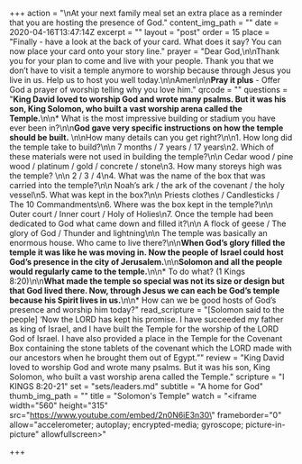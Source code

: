 +++
action = "\nAt your next family meal set an extra place as a reminder that you are hosting the presence of God."
content_img_path = ""
date = 2020-04-16T13:47:14Z
excerpt = ""
layout = "post"
order = 15
place = "Finally - have a look at the back of your card. What does it say? You can now place your card onto your story line."
prayer = "Dear God,\n\nThank you for your plan to come and live with your people. Thank you that we don’t have to visit a temple anymore to worship because through Jesus you live in us. Help us to host you well today.\n\nAmen\n\n**Pray it plus** - Offer God a prayer of worship telling why you love him."
qrcode = ""
questions = "**King David loved to worship God and wrote many psalms. But it was his son, King Solomon, who built a vast worship arena called the Temple.**\n\n* What is the most impressive building or stadium you have ever been in?\n\n**God gave very specific instructions on how the temple should be built.** \n\nHow many details can you get right?\n\n1. How long did the temple take to build?\n\n   7 months / 7 years / 17 years\n2. Which of these materials were not used in building the temple?\n\n   Cedar wood / pine wood / platinum / gold / concrete / stone\n3. How many storeys high was the temple? \n\n   2 / 3 / 4\n4. What was the name of the box that was carried into the temple?\n\n   Noah’s ark / the ark of the covenant / the holy vessel\n5. What was kept in the box?\n\n   Priests clothes / Candlesticks / The 10 Commandments\n6. Where was the box kept in the temple?\n\n   Outer court / Inner court / Holy of Holies\n7. Once the temple had been dedicated to God what came down and filled it?\n\n   A flock of geese / The glory of God / Thunder and lightning\n\n   The temple was basically an enormous house. Who came to live there?\n\n**When God’s glory filled the temple it was like he was moving in. Now the people of Israel could host God’s presence in the city of Jerusalem.**\n\n**Solomon and all the people would regularly came to the temple.**\n\n* To do what? (1 Kings 8:20)\n\n**What made the temple so special was not its size or design but that God lived there. Now, through Jesus we can each be God’s temple because his Spirit lives in us.**\n\n* How can we be good hosts of God’s presence and worship him today?"
read_scripture = "[Solomon said to the people] ‘Now the LORD has kept his promise. I have succeeded my father as king of Israel, and I have built the Temple for the worship of the LORD God of Israel. I have also provided a place in the Temple for the Covenant Box containing the stone tablets of the covenant which the LORD made with our ancestors when he brought them out of Egypt.”"
review = "King David loved to worship God and wrote many psalms. But it was his son, King Solomon, who built a vast worship arena called the Temple."
scripture = "I KINGS 8:20-21"
set = "sets/leaders.md"
subtitle = "A home for God"
thumb_img_path = ""
title = "Solomon's Temple"
watch = "<iframe width=\"560\" height=\"315\" src=\"https://www.youtube.com/embed/2n0N6iE3n30\" frameborder=\"0\" allow=\"accelerometer; autoplay; encrypted-media; gyroscope; picture-in-picture\" allowfullscreen></iframe>"

+++
